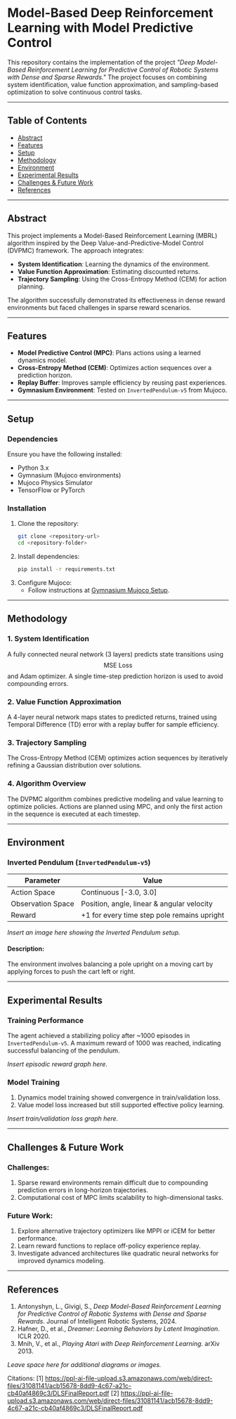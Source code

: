 # Model-Based Deep Reinforcement Learning with Model Predictive Control

This repository contains the implementation of the project *"Deep Model-Based Reinforcement Learning for Predictive Control of Robotic Systems with Dense and Sparse Rewards."* The project focuses on combining system identification, value function approximation, and sampling-based optimization to solve continuous control tasks.

---

## **Table of Contents**
- [Abstract](#abstract)
- [Features](#features)
- [Setup](#setup)
- [Methodology](#methodology)
- [Environment](#environment)
- [Experimental Results](#experimental-results)
- [Challenges & Future Work](#challenges--future-work)
- [References](#references)

---

## **Abstract**
This project implements a Model-Based Reinforcement Learning (MBRL) algorithm inspired by the Deep Value-and-Predictive-Model Control (DVPMC) framework. The approach integrates:
- **System Identification**: Learning the dynamics of the environment.
- **Value Function Approximation**: Estimating discounted returns.
- **Trajectory Sampling**: Using the Cross-Entropy Method (CEM) for action planning.

The algorithm successfully demonstrated its effectiveness in dense reward environments but faced challenges in sparse reward scenarios. 

---

## **Features**
- **Model Predictive Control (MPC)**: Plans actions using a learned dynamics model.
- **Cross-Entropy Method (CEM)**: Optimizes action sequences over a prediction horizon.
- **Replay Buffer**: Improves sample efficiency by reusing past experiences.
- **Gymnasium Environment**: Tested on `InvertedPendulum-v5` from Mujoco.

---

## **Setup**

### **Dependencies**
Ensure you have the following installed:
- Python 3.x
- Gymnasium (Mujoco environments)
- Mujoco Physics Simulator
- TensorFlow or PyTorch

### **Installation**
1. Clone the repository:
   ```bash
   git clone <repository-url>
   cd <repository-folder>
   ```
2. Install dependencies:
   ```bash
   pip install -r requirements.txt
   ```
3. Configure Mujoco:
   - Follow instructions at [Gymnasium Mujoco Setup](https://gymnasium.farama.org/environments/mujoco/).

---

## **Methodology**

### **1. System Identification**
A fully connected neural network (3 layers) predicts state transitions using $$ \text{MSE Loss} $$ and Adam optimizer. A single time-step prediction horizon is used to avoid compounding errors.

### **2. Value Function Approximation**
A 4-layer neural network maps states to predicted returns, trained using Temporal Difference (TD) error with a replay buffer for sample efficiency.

### **3. Trajectory Sampling**
The Cross-Entropy Method (CEM) optimizes action sequences by iteratively refining a Gaussian distribution over solutions.

### **4. Algorithm Overview**
The DVPMC algorithm combines predictive modeling and value learning to optimize policies. Actions are planned using MPC, and only the first action in the sequence is executed at each timestep.

---

## **Environment**

### **Inverted Pendulum (`InvertedPendulum-v5`)**

| Parameter           | Value                                    |
|---------------------|------------------------------------------|
| Action Space        | Continuous [-3.0, 3.0]                  |
| Observation Space   | Position, angle, linear & angular velocity |
| Reward              | +1 for every time step pole remains upright |

*Insert an image here showing the Inverted Pendulum setup.*

#### Description:
The environment involves balancing a pole upright on a moving cart by applying forces to push the cart left or right.

---

## **Experimental Results**

### Training Performance
The agent achieved a stabilizing policy after ~1000 episodes in `InvertedPendulum-v5`. A maximum reward of 1000 was reached, indicating successful balancing of the pendulum.

*Insert episodic reward graph here.*

### Model Training
1. Dynamics model training showed convergence in train/validation loss.
2. Value model loss increased but still supported effective policy learning.

*Insert train/validation loss graph here.*

---

## **Challenges & Future Work**

### Challenges:
1. Sparse reward environments remain difficult due to compounding prediction errors in long-horizon trajectories.
2. Computational cost of MPC limits scalability to high-dimensional tasks.

### Future Work:
1. Explore alternative trajectory optimizers like MPPI or iCEM for better performance.
2. Learn reward functions to replace off-policy experience replay.
3. Investigate advanced architectures like quadratic neural networks for improved dynamics modeling.

---

## **References**
1. Antonyshyn, L., Givigi, S., *Deep Model-Based Reinforcement Learning for Predictive Control of Robotic Systems with Dense and Sparse Rewards*. Journal of Intelligent Robotic Systems, 2024.
2. Hafner, D., et al., *Dreamer: Learning Behaviors by Latent Imagination*. ICLR 2020.
3. Mnih, V., et al., *Playing Atari with Deep Reinforcement Learning*. arXiv 2013.

*Leave space here for additional diagrams or images.*

Citations:
[1] https://ppl-ai-file-upload.s3.amazonaws.com/web/direct-files/31081141/acb15678-8dd9-4c67-a21c-cb40af4869c3/DLSFinalReport.pdf
[2] https://ppl-ai-file-upload.s3.amazonaws.com/web/direct-files/31081141/acb15678-8dd9-4c67-a21c-cb40af4869c3/DLSFinalReport.pdf
